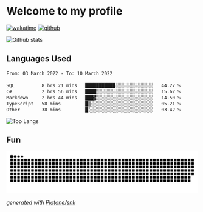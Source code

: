 # Welcome to my profile

[![wakatime](https://wakatime.com/badge/user/82c377cd-a54c-404c-b7df-177b313ca539.svg)](https://wakatime.com/@82c377cd-a54c-404c-b7df-177b313ca539)
[![github](https://img.shields.io/github/followers/xinthose?logo=github&style=plastic)](https://github.com/alanhamlett?tab=followers)

![Github stats](https://github-readme-stats.vercel.app/api?username=xinthose&show_icons=true&theme=radical&count_private=true)

## Languages Used

<!--START_SECTION:waka-->

```text
From: 03 March 2022 - To: 10 March 2022

SQL          8 hrs 21 mins   ███████████░░░░░░░░░░░░░░   44.27 %
C#           2 hrs 56 mins   ████░░░░░░░░░░░░░░░░░░░░░   15.62 %
Markdown     2 hrs 44 mins   ███▓░░░░░░░░░░░░░░░░░░░░░   14.50 %
TypeScript   58 mins         █▒░░░░░░░░░░░░░░░░░░░░░░░   05.21 %
Other        38 mins         █░░░░░░░░░░░░░░░░░░░░░░░░   03.42 %
```

<!--END_SECTION:waka-->

![Top Langs](https://github-readme-stats.vercel.app/api/top-langs/?username=xinthose)

## Fun
![github contribution grid snake animation](https://raw.githubusercontent.com/xinthose/xinthose/output/github-contribution-grid-snake.svg)

_generated with [Platane/snk](https://github.com/Platane/snk)_
